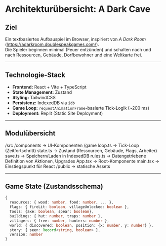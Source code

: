 # Architekturübersicht: A Dark Cave

## Ziel
Ein textbasiertes Aufbauspiel im Browser, inspiriert von *A Dark Room* (https://adarkroom.doublespeakgames.com/).  
Die Spieler beginnen minimal (Feuer entzünden) und schalten nach und nach Ressourcen, Gebäude, Dorfbewohner und eine Weltkarte frei.

---

## Technologie-Stack
- **Frontend:** React + Vite + TypeScript
- **State Management:** Zustand
- **Styling:** TailwindCSS
- **Persistenz:** IndexedDB via `idb`
- **Game Loop:** `requestAnimationFrame`-basierte Tick-Logik (~200 ms)
- **Deployment:** Replit (Static Site Deployment)

---

## Modulübersicht
/src
/components → UI-Komponenten
/game
loop.ts → Tick-Loop (Zeitfortschritt)
state.ts → Zustand (Ressourcen, Gebäude, Flags, Arbeiter)
save.ts → Speichern/Laden in IndexedDB
rules.ts → Datengetriebene Definition von Aktionen, Upgrades
App.tsx → Root-Komponente
main.tsx → Einstiegspunkt für React
/public → statische Assets

---

## Game State (Zustandsschema)
```ts
{
  resources: { wood: number, food: number, ... },
  flags: { fireLit: boolean, villageUnlocked: boolean },
  Tools: {axe: boolean, spear: boolean},
  buildings: { hut: number, traps: number },
  villagers: { free: number, hunters: number },
  world: { discovered: boolean, position: {x: number, y: number} },
  story: { seen: Record<string, boolean> },
  version: number
}